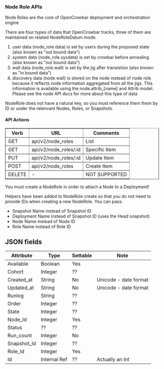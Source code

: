 ### Node Role APIs

Node Roles are the core of OpenCrowbar deployment and orchestration engine

There are four types of data that OpenCrowbar tracks, three of them are maintained on related NodeRoleDatum mode.
1. user data (node_role.data) is set by users during the proposed state (also known as "out bound data")
2. system data (node_role.sysdata) is set by crowbar before annealing (also known as "out bound data")
3. wall data (node_role.wall) is set by the jig after transistion (also known as "in bound data")
4. discovery data (node.wall) is stored on the node instead of node role because it reflects node information aggregated from all the jigs.  This information is available using the node.attrib_[name] and Attrib model.  Please see the node API docs for more about this type of data

NodeRole does not have a natural key, so you must reference them them by ID or under the relenvant Nodes, Roles, or Snapshots.

#### API Actions

<table border=1>
<tr><th> Verb </th><th> URL </th><th> Comments </th></tr>
<tr><td> GET  </td>
  <td> api/v2/node_roles </td>
  <td> List </td></tr>
<tr><td> GET  </td>
  <td> api/v2/node_roles/:id </td>
  <td> Specific Item </td></tr>
<tr><td> PUT  </td>
  <td> api/v2/node_roles/:id </td>
  <td> Update Item </td></tr>
<tr><td> POST  </td>
  <td> api/v2/node_roles </td>
  <td> Create Item </td></tr>
<tr><td> DELETE  </td>
  <td> - </td>
  <td> NOT SUPPORTED </td></tr>

</table>

You must create a NodeRole in order to attach a Node to a Deployment!

Helpers have been added to NodeRole create so that you do not need to provide IDs when creating a new NodeRole.  You can pass:

* Snapshot Name instead of Snapshot ID
* Deployment Name instead of Snapshot ID (uses the Head snapshot)
* Node Name instead of Node ID
* Role Name instead of Role ID

## JSON fields

|Attribute|Type|Settable|Note|
|---------|----|--------|----|
|Available|Boolean|Yes||
|Cohort|Integer|??||
|Created_at|String|No|Unicode - date format|
|Updated_at|String|No|Unicode - date format|
|Runlog|String|??||
|Order|Integer|??||
|State|Integer|??||
|Node_Id|Integer|Yes||
|Status|??|??||
|Run_count|Integer|No||
|Snapshot_Id|Integer|??||
|Role_Id|Integer|Yes||
|Id|Internal Ref|??|Actually an Int|

